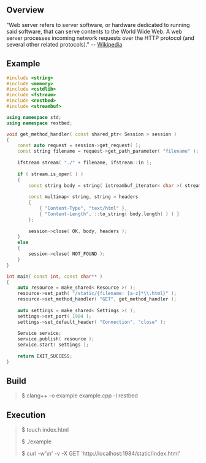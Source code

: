 Overview
--------

"Web server refers to server software, or hardware dedicated to running said software, that can serve contents to the World Wide Web. A web server processes incoming network requests over the HTTP protocol (and several other related protocols)." -- [Wikipedia](https://en.wikipedia.org/wiki/Web_server)

Example
-------

```C++
#include <string>
#include <memory>
#include <cstdlib>
#include <fstream>
#include <restbed>
#include <streambuf>

using namespace std;
using namespace restbed;

void get_method_handler( const shared_ptr< Session > session )
{
    const auto request = session->get_request( );
    const string filename = request->get_path_parameter( "filename" );
    
    ifstream stream( "./" + filename, ifstream::in );
    
    if ( stream.is_open( ) )
    {
        const string body = string( istreambuf_iterator< char >( stream ), istreambuf_iterator< char >( ) );
        
        const multimap< string, string > headers
        {
            { "Content-Type", "text/html" },
            { "Content-Length", ::to_string( body.length( ) ) }
        };
        
        session->close( OK, body, headers );
    }
    else
    {
        session->close( NOT_FOUND );
    }
}

int main( const int, const char** )
{
    auto resource = make_shared< Resource >( );
    resource->set_path( "/static/{filename: [a-z]*\\.html}" );
    resource->set_method_handler( "GET", get_method_handler );
    
    auto settings = make_shared< Settings >( );
    settings->set_port( 1984 );
    settings->set_default_header( "Connection", "close" );
    
    Service service;
    service.publish( resource );
    service.start( settings );
    
    return EXIT_SUCCESS;
}
```

Build
-----

> $ clang++ -o example example.cpp -l restbed

Execution
---------

> $ touch index.html
>
> $ ./example
>
> $ curl -w'\n' -v -X GET 'http://localhost:1984/static/index.html'
